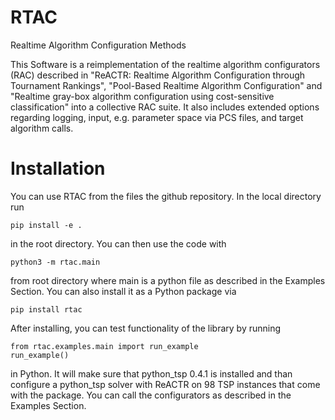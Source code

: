# RTAC
Realtime Algorithm Configuration Methods

This Software is a reimplementation of the realtime algorithm configurators (RAC) described in "ReACTR: Realtime Algorithm Configuration through Tournament Rankings", "Pool-Based Realtime Algorithm Configuration" and "Realtime gray-box algorithm configuration using cost-sensitive classification" into a collective RAC suite. It also includes extended options regarding logging, input, e.g. parameter space via PCS files, and target algorithm calls.

# Installation

You can use RTAC from the files the github repository. In the local directory run 

```
pip install -e .
```

in the root directory. You can then use the code with

```
python3 -m rtac.main
```

from root directory where main is a python file as described in the Examples Section. You can also install it as a Python package via 
```
pip install rtac
```

After installing, you can test functionality of the library by running

```
from rtac.examples.main import run_example
run_example()
```

in Python. It will make sure that python_tsp 0.4.1 is installed and than configure a python_tsp solver with ReACTR on 98 TSP instances that come with the package. You can call the configurators as described in the Examples Section.